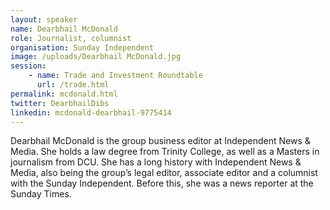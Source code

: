 ```yaml
---
layout: speaker
name: Dearbhail McDonald
role: Journalist, columnist
organisation: Sunday Independent
image: /uploads/Dearbhail McDonald.jpg
session:
    - name: Trade and Investment Roundtable
      url: /trade.html
permalink: mcdonald.html
twitter: DearbhailDibs
linkedin: mcdonald-dearbhail-9775414
---
```

Dearbhail McDonald is the group business editor at Independent News & Media. She holds a law degree from Trinity College, as well as a Masters in journalism from DCU. She has a long history with Independent News & Media, also being the group’s legal editor, associate editor and a columnist with the Sunday Independent. Before this, she was a news reporter at the Sunday Times. 

